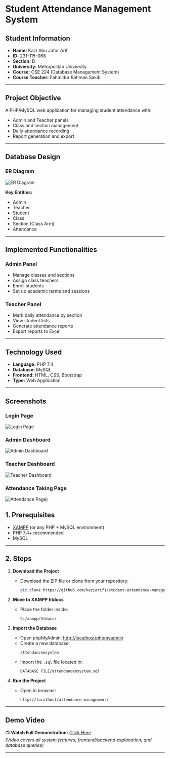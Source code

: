 # Student Attendance Management System

## Student Information
- **Name:** Kazi Abu Jafor Arif  
- **ID:** 231-115-068  
- **Section:** B  
- **University:** Metropolitan University  
- **Course:** CSE 224 (Database Management System)
-  **Course Teacher:** Fahmidur Rahman Sakib

---

## Project Objective
A PHP/MySQL web application for managing student attendance with:

- Admin and Teacher panels
- Class and section management
- Daily attendance recording
- Report generation and export

---

## Database Design

### ER Diagram
![ER Diagram](https://github.com/kaziarif1/student-attendance-management-system/blob/main/ER%20Diagram/Student%20Attendance%20Management%20System%20_%20Mermaid%20Chart-2025-08-09-091114.png)

**Key Entities:**
- Admin
- Teacher
- Student
- Class
- Section (Class Arm)
- Attendance

---

## Implemented Functionalities

### Admin Panel
- Manage classes and sections
- Assign class teachers
- Enroll students
- Set up academic terms and sessions

### Teacher Panel
- Mark daily attendance by section
- View student lists
- Generate attendance reports
- Export reports to Excel

---

## Technology Used
- **Language:** PHP 7.4
- **Database:** MySQL
- **Frontend:** HTML, CSS, Bootstrap
- **Type:** Web Application

---

## Screenshots

### Login Page
![Login Page](https://github.com/kaziarif1/student-attendance-management-system/blob/main/screenshot/admin%20log%20in%20page%20picture.png)

### Admin Dashboard
![Admin Dashboard](https://github.com/kaziarif1/student-attendance-management-system/blob/main/screenshot/admin%20dashboard.png)

### Teacher Dashboard
![Teacher Dashboard](https://github.com/kaziarif1/student-attendance-management-system/blob/main/screenshot/cl%20dashboard.png)

### Attendance Taking Page
![Attendance Page](https://github.com/kaziarif1/student-attendance-management-system/blob/main/screenshot/attendnce%20taking.png))


## 1. Prerequisites
- [XAMPP](https://www.apachefriends.org/) (or any PHP + MySQL environment)
- PHP 7.4+ recommended
- MySQL

---

## 2. Steps

1. **Download the Project**
   - Download the ZIP file or clone from your repository:
     ```bash
     git clone https://github.com/kaziarif1/student-attendance-management-system.git
     ```

2. **Move to XAMPP htdocs**
   - Place the folder inside:
     ```
     C:/xampp/htdocs/
     ```

3. **Import the Database**
   - Open phpMyAdmin: [http://localhost/phpmyadmin](http://localhost/phpmyadmin)
   - Create a new database:
     ```
     attendancemsystem
     ```
   - Import the `.sql` file located in:
     ```
     DATABASE FILE/attendancemsystem.sql
     ```

4. **Run the Project**
   - Open in browser:
     ```
     http://localhost/attendance_management/
     ```

---

## Demo Video
📺 **Watch Full Demonstration:** [Click Here](https://drive.google.com/file/d/1iXnL-4R-msdwQnH5D7YsNlGrSFnkHlja/view?usp=sharing)  
*(Video covers all system features, frontend/backend explanation, and database queries)*


---
